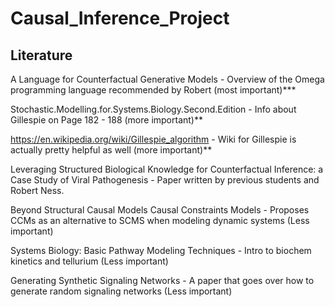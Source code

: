 # Causal_Inference_Project

## Literature

A Language for Counterfactual Generative Models - Overview of the Omega programming language recommended by Robert (most important)***

Stochastic.Modelling.for.Systems.Biology.Second.Edition - Info about Gillespie on Page 182 - 188 (more important)**

https://en.wikipedia.org/wiki/Gillespie_algorithm - Wiki for Gillespie is actually pretty helpful as well (more important)**


Leveraging Structured Biological Knowledge for Counterfactual Inference: a Case Study of Viral Pathogenesis - Paper written by previous students and Robert Ness.

Beyond Structural Causal Models Causal Constraints Models - Proposes CCMs as an alternative to SCMS when modeling dynamic systems (Less important)

Systems Biology: Basic Pathway Modeling Techniques - Intro to biochem kinetics and tellurium (Less important)

Generating Synthetic Signaling Networks - A paper that goes over how to generate random signaling networks (Less important)
